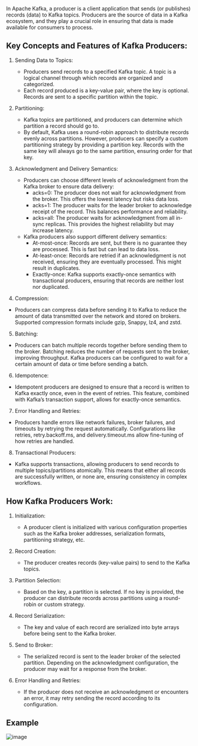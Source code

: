 In Apache Kafka, a producer is a client application that sends (or publishes) records (data) to Kafka topics. Producers are the source of data in a Kafka ecosystem, and they play a crucial role in ensuring that data is made available for consumers to process.

## Key Concepts and Features of Kafka Producers:
1. Sending Data to Topics:
  
    * Producers send records to a specified Kafka topic. A topic is a logical channel through which records are organized and categorized.
    * Each record produced is a key-value pair, where the key is optional. Records are sent to a specific partition within the topic.

2. Partitioning:
  
    * Kafka topics are partitioned, and producers can determine which partition a record should go to.
    * By default, Kafka uses a round-robin approach to distribute records evenly across partitions. However, producers can specify a custom partitioning strategy by providing a partition key. Records with the same key will always go to the same partition, ensuring order for that key.

3. Acknowledgment and Delivery Semantics:

    * Producers can choose different levels of acknowledgment from the Kafka broker to ensure data delivery:
      * acks=0: The producer does not wait for acknowledgment from the broker. This offers the lowest latency but risks data loss.
      * acks=1: The producer waits for the leader broker to acknowledge receipt of the record. This balances performance and reliability.
      * acks=all: The producer waits for acknowledgment from all in-sync replicas. This provides the highest reliability but may increase latency.
    * Kafka producers also support different delivery semantics:
      * At-most-once: Records are sent, but there is no guarantee they are processed. This is fast but can lead to data loss.
      * At-least-once: Records are retried if an acknowledgment is not received, ensuring they are eventually processed. This might result in duplicates.
      * Exactly-once: Kafka supports exactly-once semantics with transactional producers, ensuring that records are neither lost nor duplicated.

4. Compression:

  * Producers can compress data before sending it to Kafka to reduce the amount of data transmitted over the network and stored on brokers. Supported compression formats include gzip, Snappy, lz4, and zstd.

5. Batching:

  * Producers can batch multiple records together before sending them to the broker. Batching reduces the number of requests sent to the broker, improving throughput. Kafka producers can be configured to wait for a certain amount of data or time before sending a batch.

6. Idempotence:
   
  * Idempotent producers are designed to ensure that a record is written to Kafka exactly once, even in the event of retries. This feature, combined with Kafka’s transaction support, allows for exactly-once semantics.

7. Error Handling and Retries:
   
  * Producers handle errors like network failures, broker failures, and timeouts by retrying the request automatically. Configurations like retries, retry.backoff.ms, and delivery.timeout.ms allow fine-tuning of how retries are handled.

8. Transactional Producers:

  * Kafka supports transactions, allowing producers to send records to multiple topics/partitions atomically. This means that either all records are successfully written, or none are, ensuring consistency in complex workflows.


## How Kafka Producers Work:

1. Initialization:

    * A producer client is initialized with various configuration properties such as the Kafka broker addresses, serialization formats, partitioning strategy, etc.


2. Record Creation:

    * The producer creates records (key-value pairs) to send to the Kafka topics.


3. Partition Selection:

    * Based on the key, a partition is selected. If no key is provided, the producer can distribute records across partitions using a round-robin or custom strategy.

4. Record Serialization:

    * The key and value of each record are serialized into byte arrays before being sent to the Kafka broker.

5. Send to Broker:

    * The serialized record is sent to the leader broker of the selected partition. Depending on the acknowledgment configuration, the producer may wait for a response from the broker.

6. Error Handling and Retries:

    * If the producer does not receive an acknowledgment or encounters an error, it may retry sending the record according to its configuration.

## Example

![image](https://github.com/user-attachments/assets/8cf854c9-e2f5-4303-9923-7da8b647a85f)
